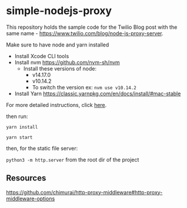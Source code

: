 # simple-nodejs-proxy
This repository holds the sample code for the Twilio Blog post with the same name - https://www.twilio.com/blog/node-js-proxy-server.

Make sure to have node and yarn installed

- Install Xcode CLI tools
- Install nvm https://github.com/nvm-sh/nvm
  - Install these versions of node:
    - v14.17.0
    - v10.14.2
    - To switch the version ex: `nvm use v10.14.2`
- Install Yarn https://classic.yarnpkg.com/en/docs/install/#mac-stable

For more detailed instructions, click [here](./install-details.md).

then run:

`yarn install`

`yarn start`

then, for the static file server:

`python3 -m http.server` from the root dir of the project

## Resources

https://github.com/chimurai/http-proxy-middleware#http-proxy-middleware-options
